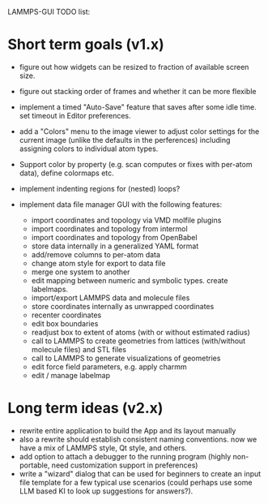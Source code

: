 LAMMPS-GUI TODO list:

# Short term goals (v1.x)

- figure out how widgets can be resized to fraction of available screen size.
- figure out stacking order of frames and whether it can be more flexible
- implement a timed "Auto-Save" feature that saves after some idle time.  set timeout in Editor preferences.
- add a "Colors" menu to the image viewer to adjust color settings for the
  current image (unlike the defaults in the perferences) including assigning
  colors to individual atom types.
- Support color by property (e.g. scan computes or fixes with per-atom data), define colormaps etc.

- implement indenting regions for (nested) loops?
- implement data file manager GUI with the following features:
   - import coordinates and topology via VMD molfile plugins
   - import coordinates and topology from intermol
   - import coordinates and topology from OpenBabel
   - store data internally in a generalized YAML format
   - add/remove columns to per-atom data
   - change atom style for export to data file
   - merge one system to another
   - edit mapping between numeric and symbolic types. create labelmaps.
   - import/export LAMMPS data and molecule files
   - store coordinates internally as unwrapped coordinates
   - recenter coordinates
   - edit box boundaries
   - readjust box to extent of atoms (with or without estimated radius)
   - call to LAMMPS to create geometries from lattices (with/without molecule files) and STL files
   - call to LAMMPS to generate visualizations of geometries
   - edit force field parameters, e.g. apply charmm
   - edit / manage labelmap

# Long term ideas (v2.x)
- rewrite entire application to build the App and its layout manually
- also a rewrite should establish consistent naming conventions. now we have a mix of LAMMPS style, Qt style, and others.
- add option to attach a debugger to the running program (highly non-portable, need customization support in preferences)
- write a "wizard" dialog that can be used for beginners to create an input file template for a few typical use scenarios
  (could perhaps use some LLM based KI to look up suggestions for answers?).
